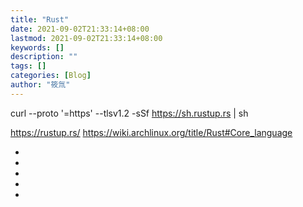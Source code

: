 ```yaml
---
title: "Rust"
date: 2021-09-02T21:33:14+08:00
lastmod: 2021-09-02T21:33:14+08:00
keywords: []
description: ""
tags: []
categories: [Blog]
author: "筱氚"
---
```


curl --proto '=https' --tlsv1.2 -sSf https://sh.rustup.rs | sh


https://rustup.rs/
https://wiki.archlinux.org/title/Rust#Core_language

- []()
- []()
- []()
- []()
- []()
